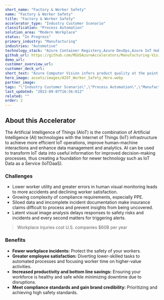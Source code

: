 ```yaml
---
short_name: "Factory & Worker Safety"
name: "Factory & Worker Safety"
title: "Factory & Worker Safety"
accelerator_type: "Industry Customer Scenario"
classification: "Process Automation"
solution_area: "Modern Workplace"
status: "In Progress"
primary_industry: "Manufacturing"
industries: "Automotive"
technology_stack: "Azure Container Registery,Azure DevOps,Azure IoT Hub,Azure KeyVault,Azure Machine Learning,Azure SQL,Azure Storage,Cognitive Services,Docker,Power BI,Python"
github_url: https://github.com/MSUSAzureAccelerators/Manufacturing-Vision-Solution-Accelerator-AMD64
demo_url: 
customer_overview_url: 
customer_deck_url: 
short_text: "Azure Computer Vision infers product quality at the point of manufacture on the assembly line in real-time."
hero_image: assets/images/AIOT_Worker_Safety_Hero.webp
partner_image: 
tags: "\"Industry Customer Scenario\",\"Process Automation\",\"Manufacturing\",\"Automotive\",\"Azure Container Registery\",\"Azure DevOps\",\"Azure IoT Hub\",\"Azure KeyVault\",\"Azure Machine Learning\",\"Azure SQL\",\"Azure Storage\",\"Cognitive Services\",\"Docker\",\"Power BI\",\"Python\",\"Modern Workplace\",\"In Progress\""
last_updated: "2022-09-07T16:56:01Z"
related: ""
order: 2
---
```

## About this Accelerator

The Artificial Intelligence of Things (AIoT) is the combination of Artificial Intelligence (AI) technologies with the Internet of Things (IoT) infrastructure to achieve more efficient IoT operations, improve human-machine interactions and enhance data management and analytics. AI can be used to transform IoT data into useful information for improved decision-making processes, thus creating a foundation for newer technology such as IoT Data as a Service (IoTDaaS).

### Challenges
* Lower worker utility and greater errors in human visual monitoring leads to more accidents and declining worker satisfaction.
* Growing complexity of compliance requirements, especially PPE.
* Siloed data and imcomplete incident documentation make insurance claims difficult to process and prevent insights from being uncovered.
* Latent visual image analysis delays responses to safety risks and incidents and every second matters for triggering alerts.

> Workplace injuries cost U.S. companies $60B per year

### Benefits
* **Fewer workplace incidents:** Protect the safety of your workers.
* **Greater employee satisfaction:** Diverting lower-skilled tasks to automated processes and focusing worker time on higher-value activities.
* **Increased productivity and bottom line savings:** Ensuring your workforce is healthy and safe while minimizing downtime due to disruptions.
* **Meet compliance standards and gain brand credibility:** Prioritizing and achieving high safety standards.
